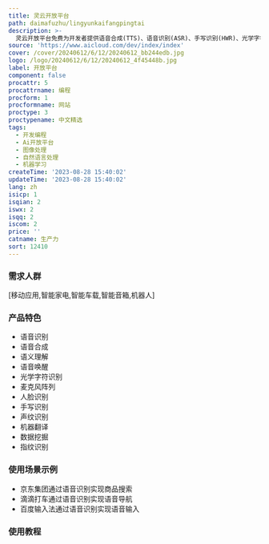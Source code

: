 ```yaml
---
title: 灵云开放平台
path: daimafuzhu/lingyunkaifangpingtai
description: >-
  灵云开放平台免费为开发者提供语音合成(TTS)、语音识别(ASR)、手写识别(HWR)、光学字符识别(OCR)、语义理解(NLU)、机器翻译(MT)等全方位智能人机交互能力,通过语音、视觉等感知能力,赋能移动应用、智能硬件等领域,实现人机交互的自然、智能化。
source: 'https://www.aicloud.com/dev/index/index'
cover: /cover/20240612/6/12/20240612_bb244edb.jpg
logo: /logo/20240612/6/12/20240612_4f45448b.jpg
label: 开放平台
component: false
procattr: 5
procattrname: 编程
procform: 1
procformname: 网站
proctype: 3
proctypename: 中文精选
tags:
  - 开发编程
  - Ai开放平台
  - 图像处理
  - 自然语言处理
  - 机器学习
createTime: '2023-08-28 15:40:02'
updateTime: '2023-08-28 15:40:02'
lang: zh
isicp: 1
isqian: 2
iswx: 2
isqq: 2
iscom: 2
price: ''
catname: 生产力
sort: 12410
---
```




### 需求人群
[移动应用,智能家电,智能车载,智能音箱,机器人]

### 产品特色
- 语音识别
- 语音合成
- 语义理解
- 语音唤醒
- 光学字符识别
- 麦克风阵列
- 人脸识别
- 手写识别
- 声纹识别
- 机器翻译
- 数据挖掘
- 指纹识别

### 使用场景示例
- 京东集团通过语音识别实现商品搜索
- 滴滴打车通过语音识别实现语音导航
- 百度输入法通过语音识别实现语音输入

### 使用教程


  
